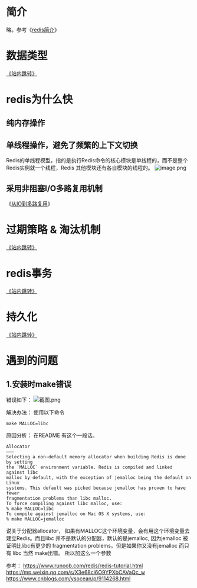 # 简介
 略。参考《[redis简介](https://www.runoob.com/redis/redis-intro.html )》
# 数据类型
[《站内跳转》](https://www.hounk.world/archives/r-e-d-i-s---zhi-bu-zhi-shu-ju-lei-xing)

# redis为什么快
## 纯内存操作

## 单线程操作，避免了频繁的上下文切换
 Redis的单线程模型，指的是执行Redis命令的核心模块是单线程的，而不是整个 Redis实例就一个线程，Redis 其他模块还有各自模块的线程的。
![image.png](https://www.hounk.world/upload/2021/01/image-6586d5b8b7314e4194a36add55218f72.png)

## 采用非阻塞I/O多路复用机制
《[从IO到多路复用](https://www.hounk.world/archives/cong-i-o-dao-duo-lu-fu-yong)》

# 过期策略 & 淘汰机制
[《站内跳转》](https://www.hounk.world/archives/r-e-d-i-s--zhi--guo-qi-ce-lve)

# redis事务
[《站内跳转》](https://www.hounk.world/archives/r-e-d-i-s--zhi--shi-wu)

# 持久化
[《站内跳转》](https://www.hounk.world/archives/r-e-d-i-s--zhi--chi-jiu-hua)
# 遇到的问题
## 1.安装时make错误
错误如下：
![截图.png](https://www.hounk.world/upload/2021/01/%E6%88%AA%E5%9B%BE-dda096710a634d6cb60807ec07ed787e.png)

解决办法： 使用以下命令
```shell
make MALLOC=libc
```
原因分析：
在README 有这个一段话。
```
Allocator
———
Selecting a non-default memory allocator when building Redis is done by setting
the `MALLOC` environment variable. Redis is compiled and linked against libc
malloc by default, with the exception of jemalloc being the default on Linux
systems. This default was picked because jemalloc has proven to have fewer
fragmentation problems than libc malloc.
To force compiling against libc malloc, use:
% make MALLOC=libc
To compile against jemalloc on Mac OS X systems, use:
% make MALLOC=jemalloc
```
说关于分配器allocator， 如果有MALLOC这个环境变量，会有用这个环境变量去建立Redis。而且libc 并不是默认的分配器，默认的是jemalloc, 因为jemalloc 被证明比libc有更少的 fragmentation problems。但是如果你又没有jemalloc 而只有 libc 当然 make出错。 所以加这么一个参数

参考：
https://www.runoob.com/redis/redis-tutorial.html
https://mp.weixin.qq.com/s/X3e68ci6O9YPXbCAVaQc_w
https://www.cnblogs.com/ysocean/p/9114268.html
